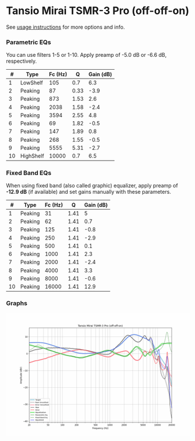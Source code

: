# Tansio Mirai TSMR-3 Pro (off-off-on)
See [usage instructions](https://github.com/jaakkopasanen/AutoEq#usage) for more options and info.

### Parametric EQs
You can use filters 1-5 or 1-10. Apply preamp of -5.0 dB or -6.6 dB, respectively.

|   # | Type      |   Fc (Hz) |    Q |   Gain (dB) |
|-----|-----------|-----------|------|-------------|
|   1 | LowShelf  |       105 | 0.7  |         6.3 |
|   2 | Peaking   |        87 | 0.33 |        -3.9 |
|   3 | Peaking   |       873 | 1.53 |         2.6 |
|   4 | Peaking   |      2038 | 1.58 |        -2.4 |
|   5 | Peaking   |      3594 | 2.55 |         4.8 |
|   6 | Peaking   |        69 | 1.82 |        -0.5 |
|   7 | Peaking   |       147 | 1.89 |         0.8 |
|   8 | Peaking   |       268 | 1.55 |        -0.5 |
|   9 | Peaking   |      5555 | 5.31 |        -2.7 |
|  10 | HighShelf |     10000 | 0.7  |         6.5 |

### Fixed Band EQs
When using fixed band (also called graphic) equalizer, apply preamp of **-12.9 dB** (if available) and set gains manually with these parameters.

|   # | Type    |   Fc (Hz) |    Q |   Gain (dB) |
|-----|---------|-----------|------|-------------|
|   1 | Peaking |        31 | 1.41 |         5   |
|   2 | Peaking |        62 | 1.41 |         0.7 |
|   3 | Peaking |       125 | 1.41 |        -0.8 |
|   4 | Peaking |       250 | 1.41 |        -2.9 |
|   5 | Peaking |       500 | 1.41 |         0.1 |
|   6 | Peaking |      1000 | 1.41 |         2.3 |
|   7 | Peaking |      2000 | 1.41 |        -2.4 |
|   8 | Peaking |      4000 | 1.41 |         3.3 |
|   9 | Peaking |      8000 | 1.41 |        -0.6 |
|  10 | Peaking |     16000 | 1.41 |        12.9 |

### Graphs
![](./Tansio%20Mirai%20TSMR-3%20Pro%20(off-off-on).png)
